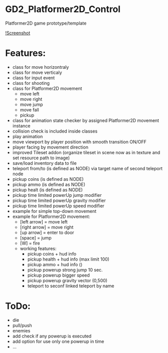 # GD2_Platformer2D_Control

Platformer2D game prototype/template

[!Screenshot](https://www.dropbox.com/s/kff8wko09v30ve8/AGFX_Platform2D_screen1.PNG?dl=1)

# Features:

- class for move horizontraly
- class for move verticaly
- class for input event
- class for shooting
- class for Platformer2D movement
    - move left
    - move right
    - move jump
    - move fall
    - pickup
- class for animation state checker by assigned Platformer2D movement instance
- collision check is included inside classes
- play animation
- move viewport by player position with smooth transition ON/OFF
- player facing by movement direction
- improved Tileset addon (organize tileset in scene now as in texture and set resource path to image)
- save/load inventory data to file
- teleport from/to (is defined as NODE) via target name of second teleport node
- pickup coins (is defined as NODE)
- pickup ammo (is defined as NODE)
- pickup healt (is defined as NODE)
- pickup time limited powerUp jump modifier 
- pickup time limited powerUp gravity modifier 
- pickup time limited powerUp speed modifier 
- example for simple top-down movement
- example for Platformer2D movement:
    - [left arrow] = move left
    - [right arrow] = move right
    - [up arrow] = enter to door
    - [space] = jump
    - [W] = fire
    - working features:
        - pickup coins + hud info
        - pickup health + hud info (max limit 100)
        - pickup ammo + hud info ()
        - pickup powerup strong jump 10 sec.
        - pickup powerup bigger speed
        - pickup powerup gravity vector (0,500)
        - teleport to seconf linked teleport by name

    
# ToDo:

- die
- pull/push
- enemies
- add check if any powerup is executed
- add option for use only one powerup in time
- ...
